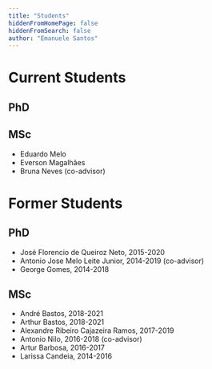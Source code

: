 ```yaml
---
title: "Students"
hiddenFromHomePage: false
hiddenFromSearch: false
author: "Emanuele Santos"
---
```


# Current Students

## PhD
 

## MSc
 * Eduardo Melo
 * Everson Magalhães
 * Bruna Neves (co-advisor)
 

# Former Students

## PhD
 * José Florencio de Queiroz Neto, 2015-2020
 * Antonio Jose Melo Leite Junior, 2014-2019 (co-advisor)
 * George Gomes, 2014-2018
 

## MSc
 * André Bastos, 2018-2021
 * Arthur Bastos, 2018-2021
 * Alexandre Ribeiro Cajazeira Ramos, 2017-2019
 * Antonio Nilo, 2016-2018 (co-advisor)
 * Artur Barbosa, 2016-2017
 * Larissa Candeia, 2014-2016
 